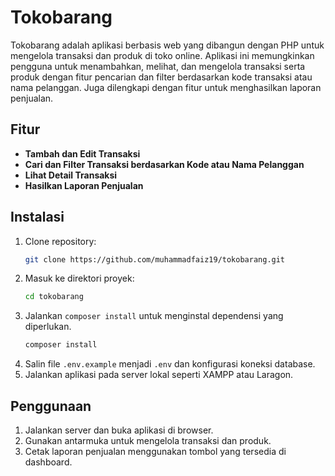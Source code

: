 # Tokobarang

Tokobarang adalah aplikasi berbasis web yang dibangun dengan PHP untuk mengelola transaksi dan produk di toko online. Aplikasi ini memungkinkan pengguna untuk menambahkan, melihat, dan mengelola transaksi serta produk dengan fitur pencarian dan filter berdasarkan kode transaksi atau nama pelanggan. Juga dilengkapi dengan fitur untuk menghasilkan laporan penjualan.

## Fitur
- **Tambah dan Edit Transaksi**
- **Cari dan Filter Transaksi berdasarkan Kode atau Nama Pelanggan**
- **Lihat Detail Transaksi**
- **Hasilkan Laporan Penjualan**

## Instalasi
1. Clone repository:
    ```bash
    git clone https://github.com/muhammadfaiz19/tokobarang.git
    ```
2. Masuk ke direktori proyek:
    ```bash
    cd tokobarang
    ```
3. Jalankan `composer install` untuk menginstal dependensi yang diperlukan.
    ```bash
    composer install
    ```
4. Salin file `.env.example` menjadi `.env` dan konfigurasi koneksi database.
5. Jalankan aplikasi pada server lokal seperti XAMPP atau Laragon.

## Penggunaan
1. Jalankan server dan buka aplikasi di browser.
2. Gunakan antarmuka untuk mengelola transaksi dan produk.
3. Cetak laporan penjualan menggunakan tombol yang tersedia di dashboard.